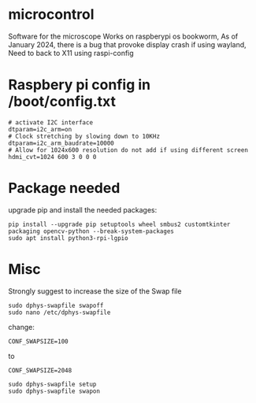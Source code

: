 # microcontrol
Software for the microscope
Works on raspberypi os bookworm,
As of January 2024, there is a bug that provoke display crash if using wayland, 
Need to back to X11 using raspi-config

# Raspbery pi config in /boot/config.txt
```
# activate I2C interface
dtparam=i2c_arm=on
# Clock stretching by slowing down to 10KHz
dtparam=i2c_arm_baudrate=10000
# Allow for 1024x600 resolution do not add if using different screen
hdmi_cvt=1024 600 3 0 0 0
```


# Package needed
upgrade pip and install the needed packages:
```
pip install --upgrade pip setuptools wheel smbus2 customtkinter packaging opencv-python --break-system-packages
sudo apt install python3-rpi-lgpio
```

# Misc
Strongly suggest to increase the size of the Swap file

```
sudo dphys-swapfile swapoff
sudo nano /etc/dphys-swapfile
```
change:
```
CONF_SWAPSIZE=100
```
to
```
CONF_SWAPSIZE=2048
```
```
sudo dphys-swapfile setup
sudo dphys-swapfile swapon
```
